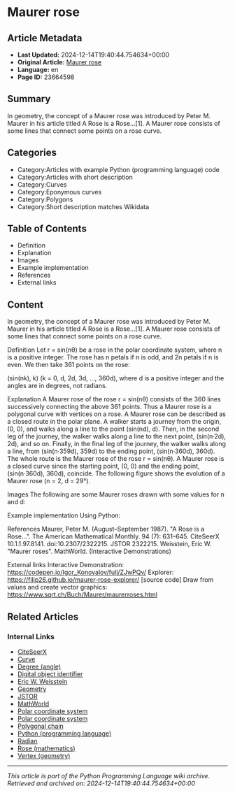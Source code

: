 # Maurer rose

## Article Metadata

- **Last Updated:** 2024-12-14T19:40:44.754634+00:00
- **Original Article:** [Maurer rose](https://en.wikipedia.org/wiki/Maurer_rose)
- **Language:** en
- **Page ID:** 23664598

## Summary

In geometry, the concept of a Maurer rose was introduced by Peter M. Maurer in his article titled A Rose is a Rose...[1]. A Maurer rose consists of some lines that connect some points on a rose curve.

## Categories

- Category:Articles with example Python (programming language) code
- Category:Articles with short description
- Category:Curves
- Category:Eponymous curves
- Category:Polygons
- Category:Short description matches Wikidata

## Table of Contents

- Definition
- Explanation
- Images
- Example implementation
- References
- External links

## Content

In geometry, the concept of a Maurer rose was introduced by Peter M. Maurer in his article titled A Rose is a Rose...[1]. A Maurer rose consists of some lines that connect some points on a rose curve.

Definition
Let r = sin(nθ) be a rose in the polar coordinate system, where n is a positive integer. The rose has n petals if n is odd, and 2n petals if n is even.
We then take 361 points on the rose:

(sin(nk), k) (k = 0, d, 2d, 3d, ..., 360d),
where d is a positive integer and the angles are in degrees, not radians.

Explanation
A Maurer rose of the rose r = sin(nθ) consists of the 360 lines successively connecting the above 361 points. Thus a Maurer rose is a polygonal curve with vertices on a rose.
A Maurer rose can be described as a closed route in the polar plane. A walker starts a journey from the origin, (0, 0), and walks along a line to the point (sin(nd), d). Then, in the second leg of the journey, the walker walks along a line to the next point, (sin(n·2d), 2d), and so on. Finally, in the final leg of the journey, the walker walks along a line, from (sin(n·359d), 359d) to the ending point, (sin(n·360d), 360d). The whole route is the Maurer rose of the rose r = sin(nθ). A Maurer rose is a closed curve since the starting point, (0, 0) and the ending point, (sin(n·360d), 360d), coincide.
The following figure shows the evolution of a Maurer rose (n = 2, d = 29°).

Images
The following are some Maurer roses drawn with some values for n and d:

Example implementation
Using Python:

References
Maurer, Peter M. (August–September 1987). "A Rose is a Rose...". The American Mathematical Monthly. 94 (7): 631–645. CiteSeerX 10.1.1.97.8141. doi:10.2307/2322215. JSTOR 2322215.
Weisstein, Eric W. "Maurer roses". MathWorld. (Interactive Demonstrations)

External links
Interactive Demonstration: https://codepen.io/Igor_Konovalov/full/ZJwPQv/
Explorer: https://filip26.github.io/maurer-rose-explorer/ [source code]
Draw from values and create vector graphics: https://www.sqrt.ch/Buch/Maurer/maurerroses.html

## Related Articles

### Internal Links

- [CiteSeerX](https://en.wikipedia.org/wiki/CiteSeerX)
- [Curve](https://en.wikipedia.org/wiki/Curve)
- [Degree (angle)](https://en.wikipedia.org/wiki/Degree_(angle))
- [Digital object identifier](https://en.wikipedia.org/wiki/Digital_object_identifier)
- [Eric W. Weisstein](https://en.wikipedia.org/wiki/Eric_W._Weisstein)
- [Geometry](https://en.wikipedia.org/wiki/Geometry)
- [JSTOR](https://en.wikipedia.org/wiki/JSTOR)
- [MathWorld](https://en.wikipedia.org/wiki/MathWorld)
- [Polar coordinate system](https://en.wikipedia.org/wiki/Polar_coordinate_system)
- [Polar coordinate system](https://en.wikipedia.org/wiki/Polar_coordinate_system)
- [Polygonal chain](https://en.wikipedia.org/wiki/Polygonal_chain)
- [Python (programming language)](https://en.wikipedia.org/wiki/Python_(programming_language))
- [Radian](https://en.wikipedia.org/wiki/Radian)
- [Rose (mathematics)](https://en.wikipedia.org/wiki/Rose_(mathematics))
- [Vertex (geometry)](https://en.wikipedia.org/wiki/Vertex_(geometry))

---
_This article is part of the Python Programming Language wiki archive._
_Retrieved and archived on: 2024-12-14T19:40:44.754634+00:00_